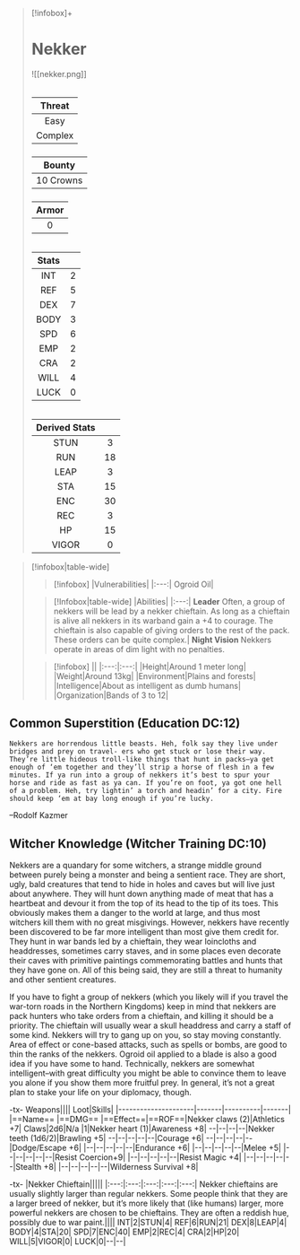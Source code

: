 >[!infobox]+
># Nekker
>![[nekker.png]]
>###### 
>|Threat|
>|:---:|
>|Easy|
>|Complex|
>##### 
>|Bounty|
>|:---:|
>|10 Crowns|
>#####
>|Armor|
>|:---:|
>|0|
>###### 
>
>|Stats||
>|:---:|:---:|
>|INT|2|
>|REF|5|
>|DEX|7|
>|BODY|3|
>|SPD|6|
>|EMP|2|
>|CRA|2|
>|WILL|4|
>|LUCK|0|
>######
>|Derived Stats||
>|:---:|:---:|
>|STUN|3|
>|RUN|18|
>|LEAP|3|
>|STA|15|
>|ENC|30|
>|REC|3|
>|HP|15|
>|VIGOR|0|

>[!infobox|table-wide]
>>[!infobox]
>>|Vulnerabilities|
>>|:---:|
>>Ogroid Oil|
>
>>[!Infobox|table-wide]
>>|Abilities|
>>|:---:|
>>**Leader** Often, a group of nekkers will be lead by a nekker chieftain. As long as a chieftain is alive all nekkers in its warband gain a +4 to courage. The chieftain is also capable of giving orders to the rest of the pack. These orders can be quite complex.|
>>**Night Vision** Nekkers operate in areas of dim light with no penalties.
>
>>[!infobox]
>>||
>>|:---:|:---:|
>>|Height|Around 1 meter long|
>>|Weight|Around 13kg|
>>|Environment|Plains and forests|
>>|Intelligence|About as intelligent as dumb humans|
>>|Organization|Bands of 3 to 12|

## Common Superstition (Education DC:12)
```ad-quote
Nekkers are horrendous little beasts. Heh, folk say they live under bridges and prey on travel- ers who get stuck or lose their way. They’re little hideous troll-like things that hunt in packs–ya get enough of ‘em together and they’ll strip a horse of flesh in a few minutes. If ya run into a group of nekkers it’s best to spur your horse and ride as fast as ya can. If you’re on foot, ya got one hell of a problem. Heh, try lightin’ a torch and headin’ for a city. Fire should keep ‘em at bay long enough if you’re lucky.
```
–Rodolf Kazmer

## Witcher Knowledge (Witcher Training DC:10)
Nekkers are a quandary for some witchers, a strange middle ground between purely being a monster and being a sentient race. They are short, ugly, bald creatures that tend to hide in holes and caves but will live just about anywhere. They will hunt down anything made of meat that has a heartbeat and devour it from the top of its head to the tip of its toes. This obviously makes them a danger to the world at large, and thus most witchers kill them with no great misgivings. However, nekkers have recently been discovered to be far more intelligent than most give them credit for. They hunt in war bands led by a chieftain, they wear loincloths and headdresses, sometimes carry staves, and in some places even decorate their caves with primitive paintings commemorating battles and hunts that they have gone on. All of this being said, they are still a threat to humanity and other sentient creatures.

If you have to fight a group of nekkers (which you likely will if you travel the war-torn roads in the Northern Kingdoms) keep in mind that nekkers are pack hunters who take orders from a chieftain, and killing it should be a priority. The chieftain will usually wear a skull headdress and carry a staff of some kind. Nekkers will try to gang up on you, so stay moving constantly. Area of effect or cone-based attacks, such as spells or bombs, are good to thin the ranks of the nekkers. Ogroid oil applied to a blade is also a good idea if you have some to hand. Technically, nekkers are somewhat intelligent–with great difficulty you might be able to convince them to leave you alone if you show them more fruitful prey. In general, it’s not a great plan to stake your life on your diplomacy, though.

-tx-
Weapons||||                  Loot|Skills|
|---------------------|-------|----------|-------|
|==Name==                      |==DMG==    |==Effect==|==ROF==|Nekker claws (2)|Athletics +7|
Claws|2d6|N/a    |1|Nekker heart (1)|Awareness +8|
--|--|--|--|Nekker teeth (1d6/2)|Brawling +5|
--|--|--|--|--|Courage +6|
--|--|--|--|--|Dodge/Escape +6|
|--|--|--|--|--|Endurance +6|
|--|--|--|--|--|Melee +5|
|--|--|--|--|--|Resist Coercion+9|
|--|--|--|--|--|Resist Magic +4|
|--|--|--|--|--|Stealth +8|
|--|--|--|--|--|Wilderness Survival +8|

-tx-
|Nekker Chieftain|||||
|:---:|:---:|:---:|:---:|:---:|
Nekker chieftains are usually slightly larger than regular nekkers. Some people think that they are a larger breed of nekker, but it’s more likely that (like humans) larger, more powerful nekkers are chosen to be chieftains. They are often a reddish hue, possibly due to war paint.||||
INT|2|STUN|4|
REF|6|RUN|21|
DEX|8|LEAP|4|
BODY|4|STA|20|
SPD|7|ENC|40|
EMP|2|REC|4|
CRA|2|HP|20|
WILL|5|VIGOR|0|
LUCK|0|--|--|